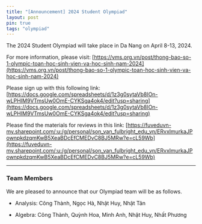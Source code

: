 ```yaml
---
title: "[Announcement] 2024 Student Olympiad" 
layout: post
pin: true
tags: "olympiad"
---
```


The 2024 Student Olympiad will take place in Da Nang on April 8-13, 2024.

For more information, please visit: 
[https://vms.org.vn/post/thong-bao-so-1-olympic-toan-hoc-sinh-vien-va-hoc-sinh-nam-2024](https://vms.org.vn/post/thong-bao-so-1-olympic-toan-hoc-sinh-vien-va-hoc-sinh-nam-2024)

Please sign up with this following link: 
[https://docs.google.com/spreadsheets/d/1z3g0sytaVb8IOn-wLPHIM9VTmsUw0OmE-CYKSga4ok4/edit?usp=sharing](https://docs.google.com/spreadsheets/d/1z3g0sytaVb8IOn-wLPHIM9VTmsUw0OmE-CYKSga4ok4/edit?usp=sharing)

Please find the materials for reviews in this link:
[https://fuveduvn-my.sharepoint.com/:u:/g/personal/son_van_fulbright_edu_vn/ERvxlmurkaJPownpkdzqmKwB5XeaBDcEfCMEDvC8BJ5MRw?e=cL59Wb](https://fuveduvn-my.sharepoint.com/:u:/g/personal/son_van_fulbright_edu_vn/ERvxlmurkaJPownpkdzqmKwB5XeaBDcEfCMEDvC8BJ5MRw?e=cL59Wb)

---

### Team Members

We are pleased to announce that our Olympiad team will be as follows.

- Analysis: Công Thành, Ngọc Hà, Nhật Huy, Nhật Tân

- Algebra: Công Thành, Quỳnh Hoa, Minh Anh, Nhật Huy, Nhất Phương
